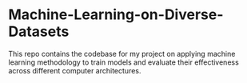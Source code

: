 # Machine-Learning-on-Diverse-Datasets
This repo contains the codebase for my project on applying machine learning methodology to train models and evaluate their effectiveness across different computer architectures.
